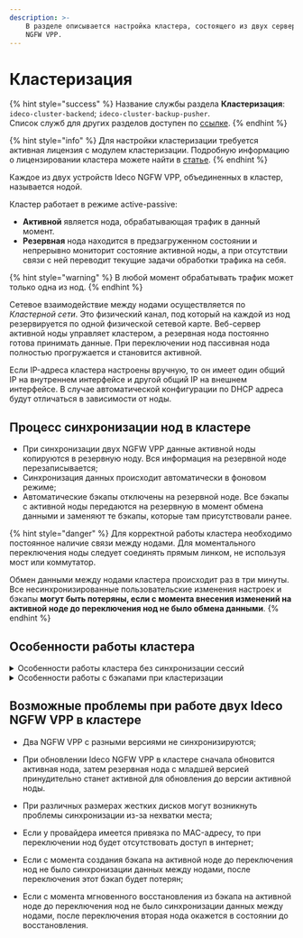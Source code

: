 ```yaml
---
description: >-
    В разделе описывается настройка кластера, состоящего из двух серверов Ideco
    NGFW VPP.
---
```


# Кластеризация

{% hint style="success" %}
Название службы раздела **Кластеризация**: `ideco-cluster-backend`; `ideco-cluster-backup-pusher`. \
Список служб для других разделов доступен по [ссылке](/settings/server-management/terminal.md).
{% endhint %}

{% hint style="info" %}
Для настройки кластеризации требуется активная лицензия с модулем кластеризации. Подробную информацию о лицензировании кластера можете найти в [статье](/general/license.md).
{% endhint %}

Каждое из двух устройств Ideco NGFW VPP, объединенных в кластер, называется нодой.

Кластер работает в режиме active-passive: 

* **Активной** является нода, обрабатывающая трафик в данный момент. 
* **Резервная** нода находится в предзагруженном состоянии и непрерывно мониторит состояние активной ноды, а при отсутствии связи с ней переводит текущие задачи обработки трафика на себя. 

{% hint style="warning" %}
В любой момент обрабатывать трафик может только одна из нод.
{% endhint %}

Сетевое взаимодействие между нодами осуществляется по *Кластерной сети*. Это физический канал, под который на каждой из нод резервируется по одной физической сетевой карте. Веб-сервер активной ноды управляет кластером, а резервная нода постоянно готова принимать данные. При переключении нод пассивная нода полностью прогружается и становится активной.

Если IP-адреса кластера настроены вручную, то он имеет один общий IP на внутреннем интерфейсе и другой общий IP на внешнем интерфейсе. В случае автоматической конфигурации по DHCP адреса будут отличаться в зависимости от ноды.

## Процесс синхронизации нод в кластере

* При синхронизации двух NGFW VPP данные активной ноды копируются в резервную ноду. Вся информация на резервной ноде перезаписывается;
* Синхронизация данных происходит автоматически в фоновом режиме;
* Автоматические бэкапы отключены на резервной ноде. Все бэкапы с активной ноды передаются на резервную в момент обмена данными и заменяют те бэкапы, которые там присутствовали ранее.

{% hint style="danger" %}
Для корректной работы кластера необходимо постоянное наличие связи между нодами. Для моментального переключения ноды следует соединять прямым линком, не используя мост или коммутатор.

Обмен данными между нодами кластера происходит раз в три минуты. Все несинхронизированные пользовательские изменения настроек и бэкапы **могут быть потеряны, если с момента внесения изменений на активной ноде до переключения нод не было обмена данными**.
{% endhint %}

## Особенности работы кластера

<details>
<summary>Особенности работы кластера без синхронизации сессий</summary>

* При переключении на резервную ноду синхронизируются все данные с диска активной ноды (синхронизация осуществляется за счет копирования файлов в файловой системе);

* Время переключения нод - 15 сек + загрузка резервной ноды;

* При переключении нод не синхронизируются логи мониторинга и journald, а также аппаратные данные.

</details>

<details>
<summary>Особенности работы с бэкапами при кластеризации</summary>

* Невозможно полное восстановление из бэкапов. При этом можно создать резервную копию и после разрушения кластера восстановить копию на ноде, которая была активной;

* На активной ноде доступно **Мгновенное восстановление из бэкапа**. Восстанавливаются все настройки, кроме использованного трафика по квотам, изменений в списке пользователей и отчетах. Данные на второй ноде также придут в соответствие с восстановленными настройками после синхронизации нод.

</details>

## Возможные проблемы при работе двух Ideco NGFW VPP в кластере

* Два NGFW VPP с разными версиями не синхронизируются;

* При обновлении Ideco NGFW VPP в кластере сначала обновится активная нода, затем резервная нода с младшей версией принудительно станет активной для обновления до версии активной ноды.

* При различных размерах жестких дисков могут возникнуть проблемы синхронизации из-за нехватки места;

* Если у провайдера имеется привязка по MAC-адресу, то при переключении нод будет отсутствовать доступ в интернет;

* Если с момента создания бэкапа на активной ноде до переключения нод не было синхронизации данных между нодами, после переключения этот бэкап будет потерян;

* Если с момента мгновенного восстановления из бэкапа на активной ноде до переключения нод не было синхронизации данных между нодами, после переключения вторая нода окажется в состоянии до восстановления.